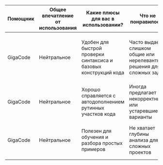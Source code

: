 | Помощник | Общее впечатление от использования | Какие плюсы для вас в использовании? | Что не понравилось? | Будете использовать в будущем и почему? | Контактное лицо |  
|---|---|---|---|---|---|  
| GigaCode | Нейтральное | Удобен для быстрой проверки синтаксиса и базовых конструкций кода | Часто выдает слишком общие или нерелевантные решения для сложных задач | Буду использовать для проверки простых фрагментов кода, но не для полноценной разработки | Петров Алексей Сергеевич |  
| GigaCode | Нейтральное | Хорошо справляется с автодополнением рутинных участков кода | Иногда предлагает некорректные или устаревшие варианты | Планирую использовать, но только после тщательной проверки его предложений | Сидорова Мария Игоревна |  
| GigaCode | Нейтральное | Полезен для обучения и разбора простых примеров | Не хватает глубины анализа для сложных проектов | Буду применять в образовательных целях, но не в коммерческой разработке | Козлов Антон Викторович |